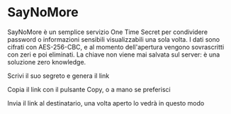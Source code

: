 # SayNoMore

SayNoMore è un semplice servizio One Time Secret per condividere password o informazioni sensibili visualizzabili una sola volta. 
I dati sono cifrati con AES-256-CBC, e al momento dell'apertura vengono sovrascritti con zeri e poi eliminati. 
La chiave non viene mai salvata sul server: è una soluzione zero knowledge.

Scrivi il suo segreto e genera il link


Copia il link con il pulsante Copy, o a mano se preferisci


Invia il link al destinatario, una volta aperto lo vedrà in questo modo
